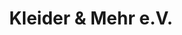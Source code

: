 ---
title: "Kleider & Mehr e.V."
url: /bernkastel-kues/kleider-und-mehr-e-v/
shop: Gebrauchtwaren
---